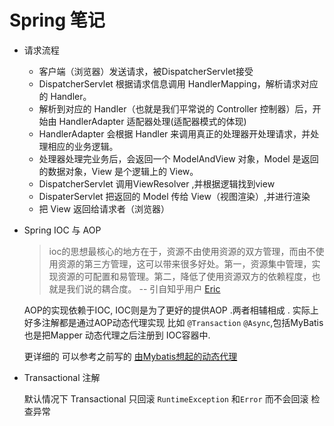 # Spring 笔记

* 请求流程
  - 客户端（浏览器）发送请求，被DispatcherServlet接受
  - DispatcherServlet 根据请求信息调用 HandlerMapping，解析请求对应的 Handler。
  - 解析到对应的 Handler（也就是我们平常说的 Controller 控制器）后，开始由 HandlerAdapter 适配器处理(适配器模式的体现)
  - HandlerAdapter 会根据 Handler 来调用真正的处理器开处理请求，并处理相应的业务逻辑。
  - 处理器处理完业务后，会返回一个 ModelAndView 对象，Model 是返回的数据对象，View 是个逻辑上的 View。
  - DispatcherServlet  调用ViewResolver ,并根据逻辑找到view
  - DispaterServlet 把返回的 Model 传给 View（视图渲染）,并进行渲染
  - 把 View 返回给请求者（浏览器）

* Spring IOC 与 AOP

  >ioc的思想最核心的地方在于，资源不由使用资源的双方管理，而由不使用资源的第三方管理，这可以带来很多好处。第一，资源集中管理，实现资源的可配置和易管理。第二，降低了使用资源双方的依赖程度，也就是我们说的耦合度。     -- 引自知乎用户 [Eric](https://www.zhihu.com/question/23277575/answer/24259844)

  AOP的实现依赖于IOC, IOC则是为了更好的提供AOP .两者相辅相成 . 实际上好多注解都是通过AOP动态代理实现 比如 `@Transaction` `@Async`,包括MyBatis 也是把Mapper 动态代理之后注册到 IOC容器中.
  
  更详细的 可以参考之前写的 [由Mybatis想起的动态代理](由Mybatis想起的动态代理.md)

* Transactional 注解

  默认情况下 Transactional 只回滚 `RuntimeException` 和`Error` 而不会回滚 检查异常
